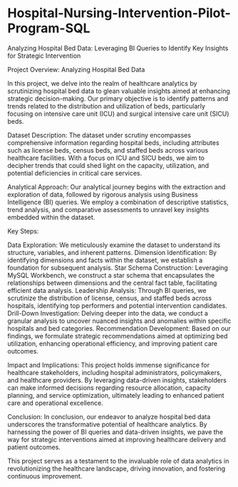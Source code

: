 # Hospital-Nursing-Intervention-Pilot-Program-SQL
Analyzing Hospital Bed Data: Leveraging BI Queries to Identify Key Insights for Strategic Intervention

Project Overview: Analyzing Hospital Bed Data

In this project, we delve into the realm of healthcare analytics by scrutinizing hospital bed data to glean valuable insights aimed at enhancing strategic decision-making. Our primary objective is to identify patterns and trends related to the distribution and utilization of beds, particularly focusing on intensive care unit (ICU) and surgical intensive care unit (SICU) beds.

Dataset Description:
The dataset under scrutiny encompasses comprehensive information regarding hospital beds, including attributes such as license beds, census beds, and staffed beds across various healthcare facilities. With a focus on ICU and SICU beds, we aim to decipher trends that could shed light on the capacity, utilization, and potential deficiencies in critical care services.

Analytical Approach:
Our analytical journey begins with the extraction and exploration of data, followed by rigorous analysis using Business Intelligence (BI) queries. We employ a combination of descriptive statistics, trend analysis, and comparative assessments to unravel key insights embedded within the dataset.

Key Steps:

Data Exploration: We meticulously examine the dataset to understand its structure, variables, and inherent patterns.
Dimension Identification: By identifying dimensions and facts within the dataset, we establish a foundation for subsequent analysis.
Star Schema Construction: Leveraging MySQL Workbench, we construct a star schema that encapsulates the relationships between dimensions and the central fact table, facilitating efficient data analysis.
Leadership Analysis: Through BI queries, we scrutinize the distribution of license, census, and staffed beds across hospitals, identifying top performers and potential intervention candidates.
Drill-Down Investigation: Delving deeper into the data, we conduct a granular analysis to uncover nuanced insights and anomalies within specific hospitals and bed categories.
Recommendation Development: Based on our findings, we formulate strategic recommendations aimed at optimizing bed utilization, enhancing operational efficiency, and improving patient care outcomes.

Impact and Implications:
This project holds immense significance for healthcare stakeholders, including hospital administrators, policymakers, and healthcare providers. By leveraging data-driven insights, stakeholders can make informed decisions regarding resource allocation, capacity planning, and service optimization, ultimately leading to enhanced patient care and operational excellence.

Conclusion:
In conclusion, our endeavor to analyze hospital bed data underscores the transformative potential of healthcare analytics. By harnessing the power of BI queries and data-driven insights, we pave the way for strategic interventions aimed at improving healthcare delivery and patient outcomes.

This project serves as a testament to the invaluable role of data analytics in revolutionizing the healthcare landscape, driving innovation, and fostering continuous improvement.

